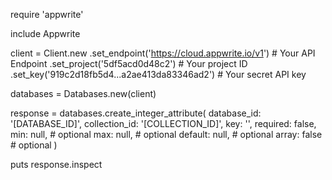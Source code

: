require 'appwrite'

include Appwrite

client = Client.new
    .set_endpoint('https://cloud.appwrite.io/v1') # Your API Endpoint
    .set_project('5df5acd0d48c2') # Your project ID
    .set_key('919c2d18fb5d4...a2ae413da83346ad2') # Your secret API key

databases = Databases.new(client)

response = databases.create_integer_attribute(
    database_id: '[DATABASE_ID]',
    collection_id: '[COLLECTION_ID]',
    key: '',
    required: false,
    min: null, # optional
    max: null, # optional
    default: null, # optional
    array: false # optional
)

puts response.inspect
